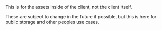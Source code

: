 This is for the assets inside of the client, not the client itself.

These are subject to change in the future if possible, but this is here for public storage and other peoples use cases.
